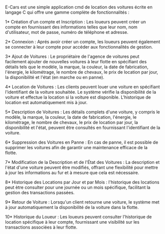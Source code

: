 E-Cars est une simple application cmd de location des voitures écrite en langage C qui offre une gamme complète de fonctionnalités :

1* Création d'un compte et Inscription : 
 Les loueurs peuvent créer un compte en fournissant des informations telles que leur nom, nom d'utilisateur, mot de passe, numéro de téléphone et adresse.
 
2* Connexion : 
 Aprés avoir créer un compte, les loueurs peuvent également se connecter à leur compte pour accéder aux fonctionnalités de gestion.
 
3* Ajout de Voitures : 
 Le propriétaire de l'agence de voitures peut facilement ajouter de nouvelles voitures à leur flotte en spécifiant des détails tels que le modèle, la marque, la couleur, la date de fabrication, l'énergie, le kilométrage, le nombre de chevaux, le prix de location par jour, la disponibilité et l'état (en marche ou en panne).
 
4* Location de Voitures :
 Les clients peuvent louer une voiture en spécifiant l'identifiant de la voiture souhaitée. Le système vérifie la disponibilité de la voiture et effectue la location si la voiture est disponible. L'historique de location est automatiquement mis à jour.
 
5* Description de Voitures :
 Les détails complets d'une voiture, y compris le modèle, la marque, la couleur, la date de fabrication, l'énergie, le kilométrage, le nombre de chevaux, le prix de location par jour, la disponibilité et l'état, peuvent être consultés en fournissant l'identifiant de la voiture.
 
6* Suppression des Voitures en Panne : 
 En cas de panne, il est possible de supprimer les voitures afin de garantir une maintenance efficace de la flotte.
 
7* Modification de la Description et de l'État des Voitures : 
 La description et l'état d'une voiture peuvent être modifiés, offrant une flexibilité pour mettre à jour les informations au fur et à mesure que cela est nécessaire.
 
8* Historique des Locations par Jour et par Mois : 
 l'historique des locations peut ètre consulter pour une journée ou un mois spécifique, facilitant la gestion des transactions passées.
 
9* Retour de Voiture : 
 Lorsqu'un client retourne une voiture, le système met à jour automatiquement la disponibilité de la voiture dans la flotte.
 
10* Historique du Loueur : 
 Les loueurs peuvent consulter l'historique de location spécifique à leur compte, fournissant une visibilité sur les transactions associées à leur flotte.

